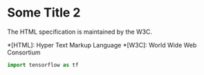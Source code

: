 # Some Title 2
The HTML specification is maintained by the W3C.

*[HTML]: Hyper Text Markup Language
*[W3C]: World Wide Web Consortium

``` python
import tensorflow as tf
```
